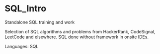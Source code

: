 # SQL_Intro
Standalone SQL training and work

Selection of SQL algorithms and problems from HackerRank, CodeSignal, LeetCode and elsewhere. SQL done without framework in onsite IDEs.

Languages:
SQL
